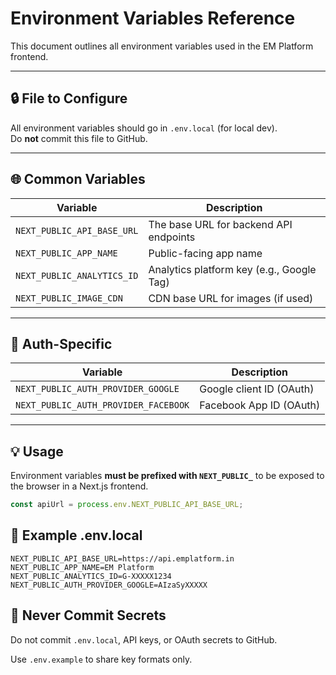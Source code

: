 # Environment Variables Reference

This document outlines all environment variables used in the EM Platform frontend.

---

## 🔒 File to Configure

All environment variables should go in `.env.local` (for local dev).  
Do **not** commit this file to GitHub.

---

## 🌐 Common Variables

| Variable                   | Description                               |
| -------------------------- | ----------------------------------------- |
| `NEXT_PUBLIC_API_BASE_URL` | The base URL for backend API endpoints    |
| `NEXT_PUBLIC_APP_NAME`     | Public-facing app name                    |
| `NEXT_PUBLIC_ANALYTICS_ID` | Analytics platform key (e.g., Google Tag) |
| `NEXT_PUBLIC_IMAGE_CDN`    | CDN base URL for images (if used)         |

---

## 🔐 Auth-Specific

| Variable                             | Description              |
| ------------------------------------ | ------------------------ |
| `NEXT_PUBLIC_AUTH_PROVIDER_GOOGLE`   | Google client ID (OAuth) |
| `NEXT_PUBLIC_AUTH_PROVIDER_FACEBOOK` | Facebook App ID (OAuth)  |

---

## 💡 Usage

Environment variables **must be prefixed with `NEXT_PUBLIC_`** to be exposed to the browser in a Next.js frontend.

```ts
const apiUrl = process.env.NEXT_PUBLIC_API_BASE_URL;
```

## 🧪 Example .env.local

```
NEXT_PUBLIC_API_BASE_URL=https://api.emplatform.in
NEXT_PUBLIC_APP_NAME=EM Platform
NEXT_PUBLIC_ANALYTICS_ID=G-XXXXX1234
NEXT_PUBLIC_AUTH_PROVIDER_GOOGLE=AIzaSyXXXXX
```

## 🚫 Never Commit Secrets

Do not commit `.env.local`, API keys, or OAuth secrets to GitHub.

Use `.env.example` to share key formats only.
